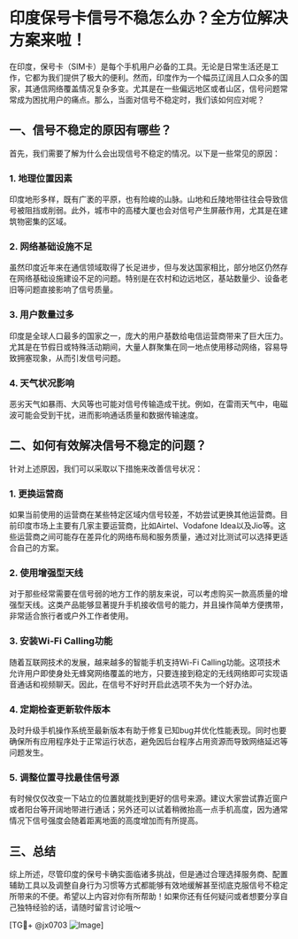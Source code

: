 # 印度保号卡信号不稳怎么办？全方位解决方案来啦！

在印度，保号卡（SIM卡）是每个手机用户必备的工具。无论是日常生活还是工作，它都为我们提供了极大的便利。然而，印度作为一个幅员辽阔且人口众多的国家，其通信网络覆盖情况复杂多变。尤其是在一些偏远地区或者山区，信号问题常常成为困扰用户的痛点。那么，当面对信号不稳定时，我们该如何应对呢？

## 一、信号不稳定的原因有哪些？

首先，我们需要了解为什么会出现信号不稳定的情况。以下是一些常见的原因：

### 1. 地理位置因素
印度地形多样，既有广袤的平原，也有险峻的山脉。山地和丘陵地带往往会导致信号被阻挡或削弱。此外，城市中的高楼大厦也会对信号产生屏蔽作用，尤其是在建筑物密集的区域。

### 2. 网络基础设施不足
虽然印度近年来在通信领域取得了长足进步，但与发达国家相比，部分地区仍然存在网络基础设施建设不足的问题。特别是在农村和边远地区，基站数量少、设备老旧等问题直接影响了信号质量。

### 3. 用户数量过多
印度是全球人口最多的国家之一，庞大的用户基数给电信运营商带来了巨大压力。尤其是在节假日或特殊活动期间，大量人群聚集在同一地点使用移动网络，容易导致拥塞现象，从而引发信号问题。

### 4. 天气状况影响
恶劣天气如暴雨、大风等也可能对信号传输造成干扰。例如，在雷雨天气中，电磁波可能会受到干扰，进而影响通话质量和数据传输速度。

## 二、如何有效解决信号不稳定的问题？

针对上述原因，我们可以采取以下措施来改善信号状况：

### 1. 更换运营商
如果当前使用的运营商在某些特定区域内信号较差，不妨尝试更换其他运营商。目前印度市场上主要有几家主要运营商，比如Airtel、Vodafone Idea以及Jio等。这些运营商之间可能存在差异化的网络布局和服务质量，通过对比测试可以选择更适合自己的方案。

### 2. 使用增强型天线
对于那些经常需要在信号弱的地方工作的朋友来说，可以考虑购买一款高质量的增强型天线。这类产品能够显著提升手机接收信号的能力，并且操作简单方便携带，非常适合旅行者或户外工作者使用。

### 3. 安装Wi-Fi Calling功能
随着互联网技术的发展，越来越多的智能手机支持Wi-Fi Calling功能。这项技术允许用户即使身处无蜂窝网络覆盖的地方，只要连接到稳定的无线网络即可实现语音通话和视频聊天。因此，在信号不好时开启此选项不失为一个好办法。

### 4. 定期检查更新软件版本
及时升级手机操作系统至最新版本有助于修复已知bug并优化性能表现。同时也要确保所有应用程序处于正常运行状态，避免因后台程序占用资源而导致网络延迟等问题发生。

### 5. 调整位置寻找最佳信号源
有时候仅仅改变一下站立的位置就能找到更好的信号来源。建议大家尝试靠近窗户或者阳台等开阔地带进行通话；另外还可以试着稍微抬高一点手机高度，因为通常情况下信号强度会随着距离地面的高度增加而有所提高。

## 三、总结

综上所述，尽管印度的保号卡确实面临诸多挑战，但是通过合理选择服务商、配置辅助工具以及调整自身行为习惯等方式都能够有效地缓解甚至彻底克服信号不稳定所带来的不便。希望以上内容对你有所帮助！如果你还有任何疑问或者想要分享自己独特经验的话，请随时留言讨论哦～

[TG💪+ @jx0703 ![Image](https://github.com/user-attachments/assets/dbca1d08-cadb-493c-b0ec-ad6f7a83f270)]